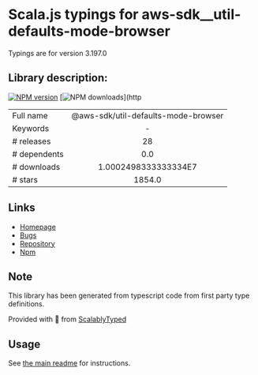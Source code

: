 
# Scala.js typings for aws-sdk__util-defaults-mode-browser

Typings are for version 3.197.0

## Library description:
[![NPM version](https://img.shields.io/npm/v/@aws-sdk/util-defaults-mode-browser/latest.svg)](https://www.npmjs.com/package/@aws-sdk/util-defaults-mode-browser) [![NPM downloads](https://img.shields.io/npm/dm/@aws-sdk/util-defaults-mode-browser.svg)](http

|                    |                 |
| ------------------ | :-------------: |
| Full name          | @aws-sdk/util-defaults-mode-browser |
| Keywords           | - |
| # releases         | 28 |
| # dependents       | 0.0 |
| # downloads        | 1.0002498333333334E7 |
| # stars            | 1854.0 |

## Links
- [Homepage](https://github.com/aws/aws-sdk-js-v3/tree/main/packages/util-defaults-mode-node)
- [Bugs](https://github.com/aws/aws-sdk-js-v3/issues)
- [Repository](https://github.com/aws/aws-sdk-js-v3)
- [Npm](https://www.npmjs.com/package/%40aws-sdk%2Futil-defaults-mode-browser)
    


## Note
This library has been generated from typescript code from first party type definitions.

Provided with :purple_heart: from [ScalablyTyped](https://github.com/oyvindberg/ScalablyTyped)

## Usage
See [the main readme](../../readme.md) for instructions.


